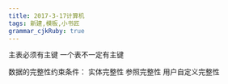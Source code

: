 ```yaml
---
title: 2017-3-17计算机
tags: 新建,模板,小书匠
grammar_cjkRuby: true
---
```


主表必须有主键
一个表不一定有主键

数据的完整性约束条件：
实体完整性
参照完整性
用户自定义完整性